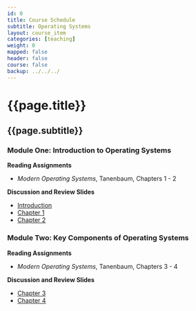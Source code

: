 ```yaml
---
id: 0 
title: Course Schedule
subtitle: Operating Systems  
layout: course_item 
categories: [teaching]
weight: 0
mapped: false
header: false 
course: false 
backup: ../../../
---
```


# {{page.title}}

## {{page.subtitle}}

### Module One: Introduction to Operating Systems 

**Reading Assignments**

- <em>Modern Operating Systems</em>, Tanenbaum, Chapters 1 - 2 <p> 

**Discussion and Review Slides**

<ul>

  <li> <a target="_blank" href ="{{site.baseurl}}teaching/cs440S2014/provide/slides/module1/cs440S2014-introduction.html">Introduction</a>

  <li> <a target="_blank" href ="{{site.baseurl}}teaching/cs440S2014/provide/slides/module1/cs440S2014-chapter1.html">Chapter 1</a>

  <li> <a target="_blank" href ="{{site.baseurl}}teaching/cs440S2014/provide/slides/module1/cs440S2014-chapter2.html">Chapter 2</a>

</ul>

### Module Two: Key Components of Operating Systems  

**Reading Assignments**

- <em>Modern Operating Systems</em>, Tanenbaum, Chapters 3 - 4 <p> 

**Discussion and Review Slides**

<ul>

  <li> <a target="_blank" href ="{{site.baseurl}}teaching/cs440S2014/provide/slides/module2/cs440S2014-chapter3.html">Chapter 3</a>

  <li> <a target="_blank" href ="{{site.baseurl}}teaching/cs440S2014/provide/slides/module2/cs440S2014-chapter4.html">Chapter 4</a>

</ul>

